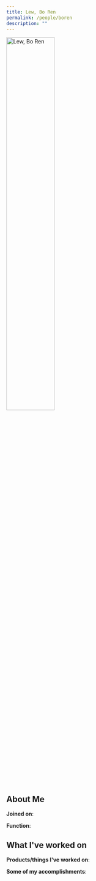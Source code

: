 ```yaml
---
title: Lew, Bo Ren
permalink: /people/boren
description: ""
---
```


<img src="/images/headshots/boren.jpg" title="Lew, Bo Ren" alt="Lew, Bo Ren" style="width:50%;margin-left:0">

## About Me

**Joined on**: 

**Function**: 

## What I've worked on

**Products/things I've worked on**:


**Some of my accomplishments**:


